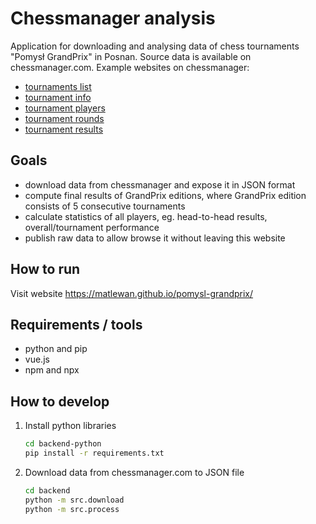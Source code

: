 # Chessmanager analysis

Application for downloading and analysing data of chess tournaments "Pomysł GrandPrix" in Posnan. Source data is available on chessmanager.com. Example websites on chessmanager:
- [tournaments list](https://www.chessmanager.com/en/tournaments?name=Pomysl+GrandPrix)
- [tournament info](https://www.chessmanager.com/en/tournaments/6247242935042048)
- [tournament players](https://www.chessmanager.com/en/tournaments/6247242935042048/players)
- [tournament rounds](https://www.chessmanager.com/en/tournaments/6247242935042048/rounds)
- [tournament results](https://www.chessmanager.com/en/tournaments/6247242935042048/results)

## Goals
- download data from chessmanager and expose it in JSON format
- compute final results of GrandPrix editions, where GrandPrix edition consists of 5 consecutive tournaments
- calculate statistics of all players, eg. head-to-head results, overall/tournament performance
- publish raw data to allow browse it without leaving this website

## How to run
Visit website https://matlewan.github.io/pomysl-grandprix/

## Requirements / tools
- python and pip
- vue.js
- npm and npx 

## How to develop

1. Install python libraries
    ```sh
    cd backend-python
    pip install -r requirements.txt
    ```

1. Download data from chessmanager.com to JSON file

    ```sh
    cd backend
    python -m src.download
    python -m src.process
    ```
